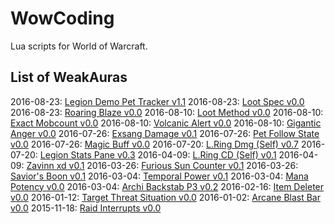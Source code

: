 # WowCoding

Lua scripts for World of Warcraft.

## List of WeakAuras

2016-08-23: [Legion Demo Pet Tracker v1.1](weakauras/demo-pet-tracker)
2016-08-23: [Loot Spec v0.0](weakauras/loot-spec)
2016-08-23: [Roaring Blaze v0.0](weakauras/roaring-blaze)
2016-08-10: [Loot Method v0.0](weakauras/loot-method)
2016-08-10: [Exact Mobcount v0.0](weakauras/exact-mobcount)
2016-08-10: [Volcanic Alert v0.0](weakauras/volcanic-alert)
2016-08-10: [Gigantic Anger v0.0](weakauras/gigantic-anger)
2016-07-26: [Exsang Damage v0.1](weakauras/exsang-damage)
2016-07-26: [Pet Follow State v0.0](weakauras/pet-follow-state)
2016-07-26: [Magic Buff v0.0](weakauras/magic-buff)
2016-07-20: [L.Ring Dmg (Self) v0.7](weakauras/legendary-ring-damage)
2016-07-20: [Legion Stats Pane v0.3](weakauras/legion-stats-pane)
2016-04-09: [L.Ring CD (Self) v0.1](weakauras/legendary-ring-cd)
2016-04-09: [Zavinn xd v0.1](weakauras/zavinn-xd)
2016-03-26: [Furious Sun Counter v0.1](weakauras/furious-sun-counter)
2016-03-26: [Savior's Boon v0.1](weakauras/saviors-boon)
2016-03-04: [Temporal Power v0.1](weakauras/temporal-power)
2016-03-04: [Mana Potency v0.0](archived/mana-potency)
2016-03-04: [Archi Backstab P3 v0.2](weakauras/archi-backstab-p3)
2016-02-16: [Item Deleter v0.0](weakauras/item-deleter)
2016-01-12: [Target Threat Situation v0.0](archived/target-threat-situation)
2016-01-02: [Arcane Blast Bar v0.0](archived/arcane-blast-bar)
2015-11-18: [Raid Interrupts v0.0](archived/raid-interrupts)
